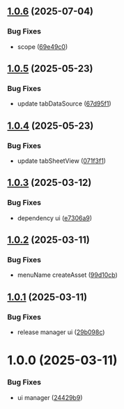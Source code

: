 ## [1.0.6](https://github.com/KhanhTQ-Organization/com.ktgame.manager.ui/compare/v1.0.5...v1.0.6) (2025-07-04)


### Bug Fixes

* scope ([69e49c0](https://github.com/KhanhTQ-Organization/com.ktgame.manager.ui/commit/69e49c0b20acdf17a25120f90af2ea5b50ba2bbc))

## [1.0.5](https://github.com/KhanhTQ-hub/com.ktgame.manager.ui/compare/v1.0.4...v1.0.5) (2025-05-23)


### Bug Fixes

* update tabDataSource ([67d95f1](https://github.com/KhanhTQ-hub/com.ktgame.manager.ui/commit/67d95f1057e0e92613ec3eea239576863b8fdc62))

## [1.0.4](https://github.com/KhanhTQ-hub/com.ktgame.manager.ui/compare/v1.0.3...v1.0.4) (2025-05-23)


### Bug Fixes

* update tabSheetView ([071f3f1](https://github.com/KhanhTQ-hub/com.ktgame.manager.ui/commit/071f3f1a20b47160c21cab53befeb22cfc74e72c))

## [1.0.3](https://github.com/KhanhTQ-hub/com.ktgame.manager.ui/compare/v1.0.2...v1.0.3) (2025-03-12)


### Bug Fixes

* dependency ui ([e7306a9](https://github.com/KhanhTQ-hub/com.ktgame.manager.ui/commit/e7306a9cb62058af820be70cfa7be3c5ab277c61))

## [1.0.2](https://github.com/KhanhTQ-hub/com.ktgame.manager.ui/compare/v1.0.1...v1.0.2) (2025-03-11)


### Bug Fixes

* menuName createAsset ([99d10cb](https://github.com/KhanhTQ-hub/com.ktgame.manager.ui/commit/99d10cb38672c7411ed1b644574342f01044fd1a))

## [1.0.1](https://github.com/KhanhTQ-hub/com.ktgame.manager.ui/compare/v1.0.0...v1.0.1) (2025-03-11)


### Bug Fixes

* release manager ui ([29b098c](https://github.com/KhanhTQ-hub/com.ktgame.manager.ui/commit/29b098ca23af7bf1054843c60d71e70abd7ce092))

# 1.0.0 (2025-03-11)


### Bug Fixes

* ui manager ([24429b9](https://github.com/KhanhTQ-hub/com.ktgame.manager.ui/commit/24429b9fd63e68cf4c784ae9add337525bbf88a0))
